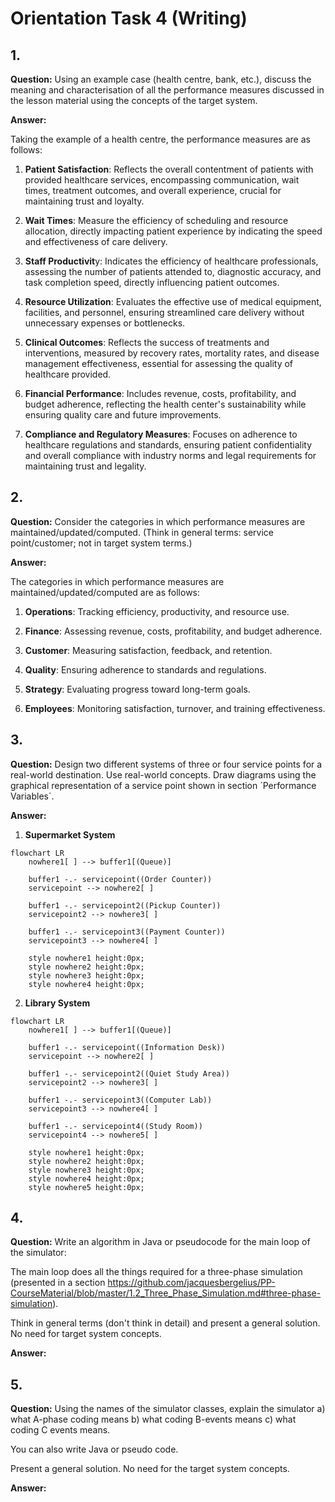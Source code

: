 # Orientation Task 4 (Writing)

## 1.

**Question:** Using an example case (health centre, bank, etc.), discuss the meaning and characterisation of all the performance measures discussed in the lesson material using the concepts of the target system.

**Answer:**

Taking the example of a health centre, the performance measures are as follows:

1. **Patient Satisfaction**: Reflects the overall contentment of patients with provided healthcare services, encompassing communication, wait times, treatment outcomes, and overall experience, crucial for maintaining trust and loyalty.

2. **Wait Times**: Measure the efficiency of scheduling and resource allocation, directly impacting patient experience by indicating the speed and effectiveness of care delivery.

3. **Staff Productivit**y: Indicates the efficiency of healthcare professionals, assessing the number of patients attended to, diagnostic accuracy, and task completion speed, directly influencing patient outcomes.

4. **Resource Utilization**: Evaluates the effective use of medical equipment, facilities, and personnel, ensuring streamlined care delivery without unnecessary expenses or bottlenecks.

5. **Clinical Outcomes**: Reflects the success of treatments and interventions, measured by recovery rates, mortality rates, and disease management effectiveness, essential for assessing the quality of healthcare provided.

6. **Financial Performance**: Includes revenue, costs, profitability, and budget adherence, reflecting the health center's sustainability while ensuring quality care and future improvements.

7. **Compliance and Regulatory Measures**: Focuses on adherence to healthcare regulations and standards, ensuring patient confidentiality and overall compliance with industry norms and legal requirements for maintaining trust and legality.



## 2.

**Question:** Consider the categories in which performance measures are maintained/updated/computed. (Think in general terms: service point/customer; not in target system terms.)

**Answer:**

The categories in which performance measures are maintained/updated/computed are as follows:

1. **Operations**: Tracking efficiency, productivity, and resource use.

2. **Finance**: Assessing revenue, costs, profitability, and budget adherence.

3. **Customer**: Measuring satisfaction, feedback, and retention.

4. **Quality**: Ensuring adherence to standards and regulations.

5. **Strategy**: Evaluating progress toward long-term goals.

6. **Employees**: Monitoring satisfaction, turnover, and training effectiveness.



## 3.

**Question:** Design two different systems of three or four service points for a real-world destination. Use real-world concepts. Draw diagrams using the graphical representation of a service point shown in section ´Performance Variables´.

**Answer:**

1. **Supermarket System**

```mermaid
flowchart LR
    nowhere1[ ] --> buffer1[(Queue)]

    buffer1 -.- servicepoint((Order Counter))
    servicepoint --> nowhere2[ ]

    buffer1 -.- servicepoint2((Pickup Counter))
    servicepoint2 --> nowhere3[ ]

    buffer1 -.- servicepoint3((Payment Counter))
    servicepoint3 --> nowhere4[ ]
    
    style nowhere1 height:0px;
    style nowhere2 height:0px;
    style nowhere3 height:0px;
    style nowhere4 height:0px;
```


2. **Library System**

```mermaid
flowchart LR
    nowhere1[ ] --> buffer1[(Queue)]

    buffer1 -.- servicepoint((Information Desk))
    servicepoint --> nowhere2[ ]

    buffer1 -.- servicepoint2((Quiet Study Area))
    servicepoint2 --> nowhere3[ ]

    buffer1 -.- servicepoint3((Computer Lab))
    servicepoint3 --> nowhere4[ ]

    buffer1 -.- servicepoint4((Study Room))
    servicepoint4 --> nowhere5[ ]

    style nowhere1 height:0px;
    style nowhere2 height:0px;
    style nowhere3 height:0px;
    style nowhere4 height:0px;
    style nowhere5 height:0px;
```


## 4.

**Question:** Write an algorithm in Java or pseudocode for the main loop of the simulator:

The main loop does all the things required for a three-phase simulation (presented in a section https://github.com/jacquesbergelius/PP-CourseMaterial/blob/master/1.2_Three_Phase_Simulation.md#three-phase-simulation).

Think in general terms (don't think in detail) and present a general solution. No need for target system concepts.

**Answer:**

## 5.

**Question:** Using the names of the simulator classes, explain the simulator a) what A-phase coding means b) what coding B-events means c) what coding C events means.

You can also write Java or pseudo code.

Present a general solution. No need for the target system concepts.

**Answer:**

